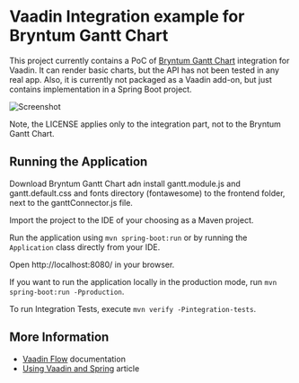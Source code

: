 # Vaadin Integration example for Bryntum Gantt Chart

This project currently contains a PoC of [Bryntum Gantt Chart](https://www.bryntum.com/products/gantt/) integration for Vaadin. It can render basic charts, but the API has not been tested in any real app. Also, it is currently not packaged as a Vaadin add-on, but just contains implementation in a Spring Boot project.


![Screenshot](https://github.com/mstahv/bryntum-gantt-vaadin/blob/master/screenshot.png?raw=true "Screenshot")

Note, the LICENSE applies only to the integration part, not to the Bryntum Gantt Chart.

## Running the Application

Download Bryntum Gantt Chart adn install gantt.module.js and gantt.default.css and fonts directory (fontawesome) to the frontend folder, next to the ganttConnector.js file.

Import the project to the IDE of your choosing as a Maven project.

Run the application using `mvn spring-boot:run` or by running the `Application` class directly from your IDE.

Open http://localhost:8080/ in your browser.

If you want to run the application locally in the production mode, run `mvn spring-boot:run -Pproduction`.

To run Integration Tests, execute `mvn verify -Pintegration-tests`.

## More Information

- [Vaadin Flow](https://vaadin.com/flow) documentation
- [Using Vaadin and Spring](https://vaadin.com/docs/v14/flow/spring/tutorial-spring-basic.html) article

